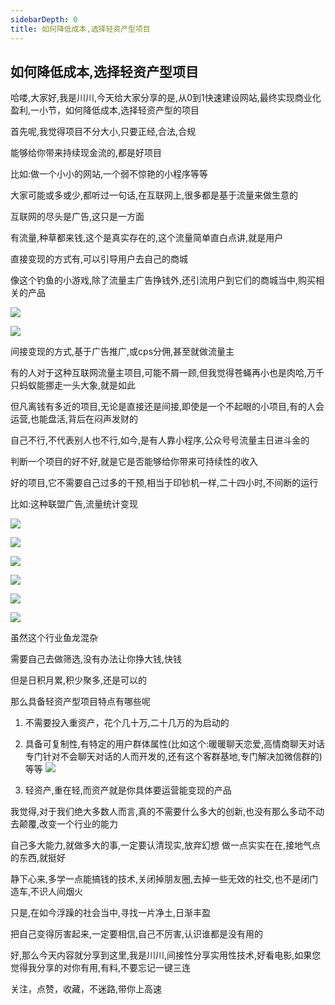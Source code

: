 ```yaml
---
sidebarDepth: 0
title: 如何降低成本,选择轻资产型项目
---
```


## 如何降低成本,选择轻资产型项目

哈喽,大家好,我是川川,今天给大家分享的是,从0到1快速建设网站,最终实现商业化盈利,一小节，如何降低成本,选择轻资产型的项目

首先呢,我觉得项目不分大小,只要正经,合法,合规

能够给你带来持续现金流的,都是好项目

比如:做一个小小的网站,一个弱不惊艳的小程序等等

大家可能或多或少,都听过一句话,在互联网上,很多都是基于流量来做生意的

互联网的尽头是广告,这只是一方面

有流量,种草都来钱,这个是真实存在的,这个流量简单直白点讲,就是用户

直接变现的方式有,可以引导用户去自己的商城

像这个钓鱼的小游戏,除了流量主广告挣钱外,还引流用户到它们的商城当中,购买相关的产品

![](https://i.postimg.cc/zfH1DSM6/01.png)

![](https://i.postimg.cc/W1brhSM9/02.png)

间接变现的方式,基于广告推广,或cps分佣,甚至就做流量主

有的人对于这种互联网流量主项目,可能不屑一顾,但我觉得苍蝇再小也是肉哈,万千只蚂蚁能挪走一头大象,就是如此

但凡离钱有多近的项目,无论是直接还是间接,即使是一个不起眼的小项目,有的人会运营,也能盘活,背后在闷声发财的

自己不行,不代表别人也不行,如今,是有人靠小程序,公众号号流量主日进斗金的

判断一个项目的好不好,就是它是否能够给你带来可持续性的收入

好的项目,它不需要自己过多的干预,相当于印钞机一样,二十四小时,不间断的运行

比如:这种联盟广告,流量统计变现

![](https://i.postimg.cc/jjjyDvrx/03.png)

![](https://i.postimg.cc/tCMzFL21/04.png)

![](https://i.postimg.cc/QNn7zc5w/05.png)

![](https://i.postimg.cc/HxvrfCJX/06.png)

![](https://i.postimg.cc/HLZ5CMRr/07.png)

![](https://i.postimg.cc/nVvz472q/08.png)

虽然这个行业鱼龙混杂

需要自己去做筛选,没有办法让你挣大钱,快钱

但是日积月累,积少聚多,还是可以的

那么具备轻资产型项目特点有哪些呢

1. 不需要投入重资产，花个几十万,二十几万的为启动的

2. 具备可复制性,有特定的用户群体属性(比如这个:暖暖聊天恋爱,高情商聊天对话专门针对不会聊天对话的人而开发的,还有这个客群基地,专门解决加微信群的)等等
![](/images/latest/qun.svg)

3. 轻资产,重在轻,而资产就是你具体要运营能变现的产品


我觉得,对于我们绝大多数人而言,真的不需要什么多大的创新,也没有那么多动不动去颠覆,改变一个行业的能力

自己多大能力,就做多大的事,一定要认清现实,放弃幻想
做一点实实在在,接地气点的东西,就挺好

静下心来,多学一点能搞钱的技术,关闭掉朋友圈,去掉一些无效的社交,也不是闭门造车,不识人间烟火

只是,在如今浮躁的社会当中,寻找一片净土,日渐丰盈

把自己变得厉害起来,一定要相信,自己不厉害,认识谁都是没有用的

好,那么今天内容就分享到这里,我是川川,间接性分享实用性技术,好看电影,如果您觉得我分享的对你有用,有料,不要忘记一键三连

关注，点赞，收藏，不迷路,带你上高速
<footer-FooterLink :isShareLink="true" :isDaShang="true" />

